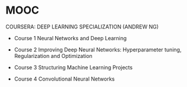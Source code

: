 # MOOC
COURSERA: DEEP LEARNING SPECIALIZATION (ANDREW NG)

- Course 1
Neural Networks and Deep Learning

- Course 2
Improving Deep Neural Networks: Hyperparameter tuning, Regularization and Optimization

- Course 3
Structuring Machine Learning Projects

- Course 4
Convolutional Neural Networks

